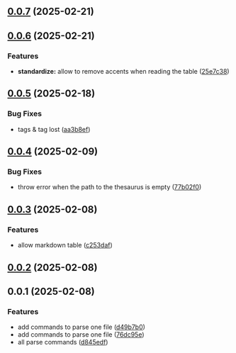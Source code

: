 ## [0.0.7](https://github.com/Mara-Li/obsidian-my-thesaurus/compare/0.0.6...0.0.7) (2025-02-21)

## [0.0.6](https://github.com/Mara-Li/obsidian-my-thesaurus/compare/0.0.5...0.0.6) (2025-02-21)
### Features

* **standardize:** allow to remove accents when reading the table ([25e7c38](https://github.com/Mara-Li/obsidian-my-thesaurus/commit/25e7c38de2662b5206bafa18dbc522de6c3d5c97))

## [0.0.5](https://github.com/Mara-Li/obsidian-my-thesaurus/compare/0.0.4...0.0.5) (2025-02-18)
### Bug Fixes

* tags & tag lost ([aa3b8ef](https://github.com/Mara-Li/obsidian-my-thesaurus/commit/aa3b8ef598ce977eaa3e015b72cee07572c6a3d3))

## [0.0.4](https://github.com/Mara-Li/obsidian-my-thesaurus/compare/0.0.3...0.0.4) (2025-02-09)
### Bug Fixes

* throw error when the path to the thesaurus is empty ([77b02f0](https://github.com/Mara-Li/obsidian-my-thesaurus/commit/77b02f04620bc8e88666146e84a85fb662c6a181))

## [0.0.3](https://github.com/Mara-Li/obsidian-my-thesaurus/compare/0.0.2...0.0.3) (2025-02-08)
### Features

* allow markdown table ([c253daf](https://github.com/Mara-Li/obsidian-my-thesaurus/commit/c253dafb0e525eff4e1a5627baae010c37f7c67d))

## [0.0.2](https://github.com/Mara-Li/obsidian-my-thesaurus/compare/0.0.1...0.0.2) (2025-02-08)

## 0.0.1 (2025-02-08)
### Features

* add commands to parse one file ([d49b7b0](https://github.com/Mara-Li/obsidian-my-thesaurus/commit/d49b7b0a97a0601d31b1607f20f86371f6e8ca5e))
* add commands to parse one file ([76dc95e](https://github.com/Mara-Li/obsidian-my-thesaurus/commit/76dc95ee2aac332b7ea94aae8ddaf8db49f3fa4c))
* all parse commands ([d845edf](https://github.com/Mara-Li/obsidian-my-thesaurus/commit/d845edfc434178258811ec2c8f835bd34a451d08))